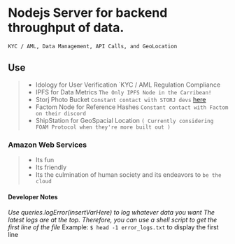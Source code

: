 # Nodejs Server for backend throughput of data.
`KYC / AML, Data Management, API Calls, and GeoLocation`

## Use
> - Idology for User Verification
`KYC / AML Regulation Compliance
> - IPFS for Data Metrics
`The Only IPFS Node in the Carribean!`
> - Storj Photo Bucket
`Constant contact with STORJ devs` [here](https://community.storj.io)
> - Factom Node for Reference Hashes
`Constant contact with Factom on their discord`
> - ShipStation for GeoSpacial Location
`( Currently considering FOAM Protocol when they're more built out )`

### Amazon Web Services
> - Its fun
> - Its friendly
> - Its the culmination of human society and its endeavors to `be the cloud`


#### Developer Notes
*Use queries.logError(insertVarHere) to log whatever data you want*
*The latest logs are at the top. Therefore, you can use a shell script to get the first line of the file*
Example: `$ head -1 error_logs.txt` to display the first line
